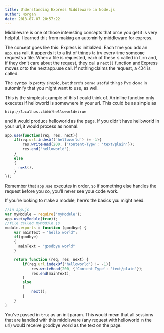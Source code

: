 ```yaml
---
title: Understanding Express Middleware in Node.js
author: Morgan
date: 2013-07-07 20:57:22
---
```

Middleware is one of those interesting concepts that once you get it is very helpful. I learned this from making an autominify middleware for express.

The concept goes like this:
Express is initialized. Each time you add an<!-- more --> `app.use` call, it appends it to a list of things to try every time someone requests a file. When a file is requested, each of these is called in turn and, if they don’t care about the request, they call a `next()` function and Express moves onto the next app.use call. If nothing claims the request, a 404 is called.

The syntax is pretty simple, but there’s some useful things I’ve done in autominify that you might want to use, as well.

This is the simplest example of this I could think of. An inline function only executes if helloworld is somewhere in your url. This could be as simple as

```http://localhost:3000?helloworld=true```

and it would produce helloworld as the page.
If you didn’t have helloworld in your url, it would process as normal.

```javascript
app.use(function(req, res, next){
    if(req.url.indexOf('helloworld') != -1){
        res.writeHead(200, {'Content-Type': 'text/plain'});
        res.end('helloworld');
    }
    else
    {
      next();
    }
});
```

Remember that `app.use` executes in order, so if something else handles the request before you do, you’ll never see your code work.

If you’re looking to make a module, here’s the basics you might need.

```javascript
//in app.js
var myModule = require('myModule');
app.use(myModule(true));
//file called myModule.js
module.exports = function (goodbye) {
    var mainText = "hello world";
    if(goodbye)
    {
      mainText = "goodbye world"
    }

	return function (req, res, next) {
		if(req.url.indexOf('helloworld') != -1){
			res.writeHead(200, {'Content-Type': 'text/plain'});
			res.end(mainText);
		}
		else
		{
			next();
		}
	}
}
```

You’ve passed in `true` as an init param. This would mean that all sessions that are handled with this middleware (any request with helloworld in the url) would receive goodbye world as the text on the page.
